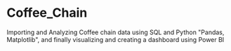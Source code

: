 # Coffee_Chain
Importing and Analyzing Coffee chain data using SQL and Python "Pandas, Matplotlib", and finally visualizing and creating a dashboard using Power BI
